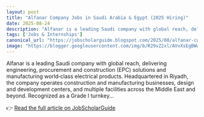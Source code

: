 ```yaml
---
layout: post
title: "Alfanar Company Jobs in Saudi Arabia & Egypt (2025 Hiring)"
date: 2025-08-24
description: "Alfanar is a leading Saudi company with global reach, delivering engineering, procurement and construction (EPC) solutions and manufacturing world‑class electrical products. Headquartered in Riyadh, the company operates construction and manufacturing businesses, design and development centers, and multiple facilities across the Middle East and beyond. Recognized as a Grade I turnkey..."
tags: ['Jobs & Internships']
canonical_url: "https://jobscholarguide.blogspot.com/2025/08/alfanar-company-jobs-in-saudi-arabia.html"
image: "https://blogger.googleusercontent.com/img/b/R29vZ2xl/AVvXsEgBWwRXDq150o26nBHLpZ7LzwBKYSn9AuClYRXwZAx-G6geVkGeOVj2zCAZwDj7R_cz0iljPYQbiO639q_fhato4frZjVbTKzeGzdKCLMsIonhTwRyVXo_yksk1MnFyToUZcSC9Gm8P16jPBqx5OZsn4R2f3T5aMt4ywjBo0ERsMZwAOdYrXL4aWlL52RY/s72-c/1000320200.jpg"
---
```


Alfanar is a leading Saudi company with global reach, delivering engineering, procurement and construction (EPC) solutions and manufacturing world‑class electrical products. Headquartered in Riyadh, the company operates construction and manufacturing businesses, design and development centers, and multiple facilities across the Middle East and beyond. Recognized as a Grade I turnkey...

<!--more-->

👉 [Read the full article on JobScholarGuide](https://jobscholarguide.blogspot.com/2025/08/alfanar-company-jobs-in-saudi-arabia.html)
